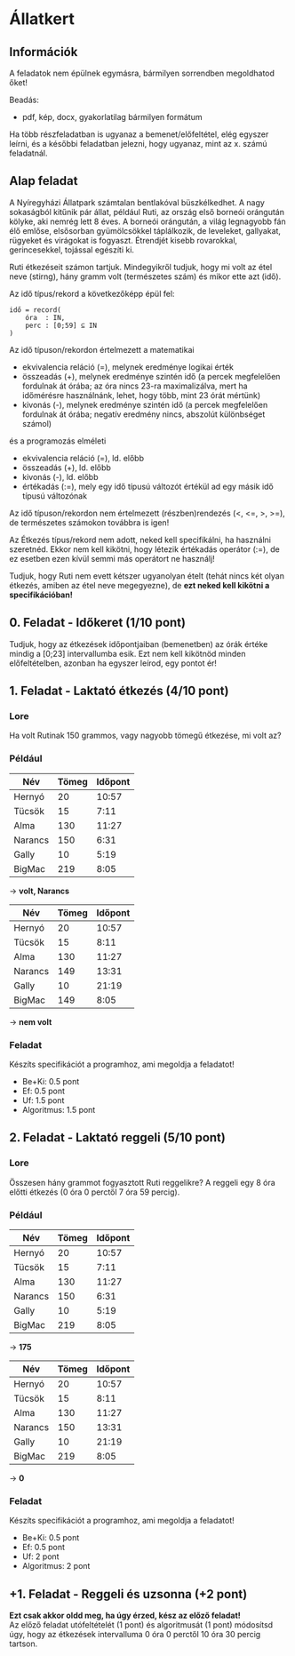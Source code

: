 # Állatkert

## Információk 
A feladatok nem épülnek egymásra, bármilyen sorrendben megoldhatod őket!  

Beadás:  
- pdf, kép, docx, gyakorlatilag bármilyen formátum 

Ha több részfeladatban is ugyanaz a bemenet/előfeltétel, elég egyszer leírni, és a későbbi feladatban jelezni, hogy ugyanaz, mint az x. számú feladatnál. 

## Alap feladat
A Nyíregyházi Állatpark számtalan bentlakóval büszkélkedhet. A nagy sokaságból kitűnik pár állat, például Ruti, az ország első borneói orángután kölyke, aki nemrég lett 8 éves. A borneói orángután, a világ legnagyobb fán élő emlőse, elsősorban gyümölcsökkel táplálkozik, de leveleket, gallyakat, rügyeket és virágokat is fogyaszt. Étrendjét kisebb rovarokkal, gerincesekkel, tojással egészíti ki.

Ruti étkezéseit számon tartjuk. Mindegyikről tudjuk, hogy mi volt az étel neve (stirng), hány gramm volt (természetes szám) és mikor ette azt (idő).

Az idő típus/rekord a következőképp épül fel:
```
idő = record(
    óra  : IN,
    perc : [0;59] ⊆ IN
)
```
Az idő típuson/rekordon értelmezett a matematikai
- ekvivalencia reláció (=), melynek eredménye logikai érték
- összeadás (+), melynek eredménye szintén idő (a percek megfelelően fordulnak át órába; az óra nincs 23-ra maximalizálva, mert ha időmérésre használnánk, lehet, hogy több, mint 23 órát mértünk)
- kivonás (-), melynek eredménye szintén idő (a percek megfelelően fordulnak át órába; negatív eredmény nincs, abszolút különbséget számol)

és a programozás elméleti
- ekvivalencia reláció (=), ld. előbb
- összeadás (+), ld. előbb
- kivonás (-), ld. előbb
- értékadás (:=), mely egy idő típusú változót értékül ad egy másik idő típusú változónak

Az idő típuson/rekordon nem értelmezett (részben)rendezés (<, <=, >, >=), de természetes számokon továbbra is igen!


Az Étkezés típus/rekord nem adott, neked kell specifikálni, ha használni szeretnéd. Ekkor nem kell kikötni, hogy létezik értékadás operátor (:=), de ez esetben ezen kívül semmi más operátort ne használj!

Tudjuk, hogy Ruti nem evett kétszer ugyanolyan ételt (tehát nincs két olyan étkezés, amiben az étel neve megegyezne), de **ezt neked kell kikötni a specifikációban!**

## 0. Feladat - Időkeret (1/10 pont)

Tudjuk, hogy az étkezések időpontjaiban (bemenetben) az órák értéke mindig a [0;23] intervallumba esik. Ezt nem kell kikötnöd minden előfeltételben, azonban ha egyszer leírod, egy pontot ér!

## 1. Feladat - Laktató étkezés (4/10 pont)

### Lore
Ha volt Rutinak 150 grammos, vagy nagyobb tömegű étkezése, mi volt az?

### Például
|Név|Tömeg|Időpont|
|-|-|-|
|Hernyó|20|10:57|
|Tücsök|15|7:11|
|Alma|130|11:27|
|Narancs|150|6:31|
|Gally|10|5:19|
|BigMac|219|8:05|
→ **volt, Narancs**  

|Név|Tömeg|Időpont|
|-|-|-|
|Hernyó|20|10:57|
|Tücsök|15|8:11|
|Alma|130|11:27|
|Narancs|149|13:31|
|Gally|10|21:19|
|BigMac|149|8:05|
→ **nem volt**

### Feladat
Készíts specifikációt a programhoz, ami megoldja a feladatot!
- Be+Ki: 0.5 pont
- Ef: 0.5 pont
- Uf: 1.5 pont
- Algoritmus: 1.5 pont

## 2. Feladat - Laktató reggeli (5/10 pont)

### Lore
Összesen hány grammot fogyasztott Ruti reggelikre? A reggeli egy 8 óra előtti étkezés (0 óra 0 perctől 7 óra 59 percig).

### Például
|Név|Tömeg|Időpont|
|-|-|-|
|Hernyó|20|10:57|
|Tücsök|15|7:11|
|Alma|130|11:27|
|Narancs|150|6:31|
|Gally|10|5:19|
|BigMac|219|8:05|
→ **175**

|Név|Tömeg|Időpont|
|-|-|-|
|Hernyó|20|10:57|
|Tücsök|15|8:11|
|Alma|130|11:27|
|Narancs|150|13:31|
|Gally|10|21:19|
|BigMac|219|8:05|
→ **0**

### Feladat
Készíts specifikációt a programhoz, ami megoldja a feladatot!
- Be+Ki: 0.5 pont
- Ef: 0.5 pont
- Uf: 2 pont
- Algoritmus: 2 pont

## +1. Feladat - Reggeli és uzsonna (+2 pont)
**Ezt csak akkor oldd meg, ha úgy érzed, kész az előző feladat!**  
Az előző feladat utófeltételét (1 pont) és algoritmusát (1 pont) módosítsd úgy, hogy az étkezések intervalluma 0 óra 0 perctől 10 óra 30 percig tartson.